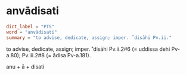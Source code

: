 # anvādisati

``` toml
dict_label = "PTS"
word = "anvādisati"
summary = "to advise, dedicate, assign; imper. ˚disāhi Pv.ii."
```

to advise, dedicate, assign; imper. ˚disāhi Pv.ii.2#6 (= uddissa dehi Pv\-a.80); Pv.iii.2#8 (= ādisa Pv\-a.181).

anu \+ ā \+ disati

